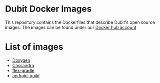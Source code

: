 # Dubit Docker Images

This repository contains the Dockerfiles that describe Dubit's open source images. The images can be found under our [Docker hub account](https://hub.docker.com/u/dubit)


# List of images

* [Doxygen](doxygen/README.md)
* [Cassandra](cassandra/README.md)
* [flex-gradle](flex-gradle/README.md)
* [android-build](android-build/README.md)
